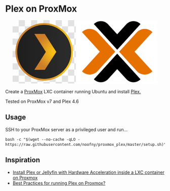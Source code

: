 # Plex on ProxMox

<p align="center">
    <img height="200" alt="Plex Logo" src="img/logo_plex.jpg">
    <img height="200" alt="ProxMox Logo" src="img/logo_proxmox.png">
</p>

Create a [ProxMox](https://www.proxmox.com/en/) LXC container running Ubuntu and install [Plex.](https://www.plex.tv/)

Tested on ProxMox v7 and Plex 4.6

## Usage

SSH to your ProxMox server as a privileged user and run...

```shell
bash -c "$(wget --no-cache -qLO - https://raw.githubusercontent.com/noofny/proxmox_plex/master/setup.sh)"
```

## Inspiration

- [Install Plex or Jellyfin with Hardware Acceleration inside a LXC container on Proxmox](https://ashu.io/blog/media-server-lxc-proxmox/)
- [Best Practices for running Plex on Proxmox?](https://www.reddit.com/r/Proxmox/comments/f8bdv5/best_practices_for_running_plex_on_proxmox/)

